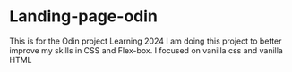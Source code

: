 # Landing-page-odin
This is for the Odin project Learning 2024
I am doing this project to better improve my skills in CSS and Flex-box.
I focused on vanilla css and vanilla HTML